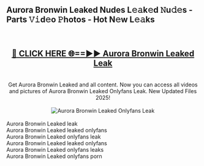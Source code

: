 <h2>Aurora Bronwin Leaked Nudes L𝚎𝚊k𝚎d 𝙽u𝚍𝚎s - Parts 𝚅𝚒d𝚎o 𝙿hotos - Hot N𝚎w L𝚎𝚊ks</h2>
<br>
<div align="center">
<h2><a href="https://213.232.235.80/live/video.php?q=aurora-bronwin-leaked" rel="nofollow">🔴 CLICK HERE 🌐==►► Aurora Bronwin Leaked Leak</a></h2>
<br>
Get Aurora Bronwin Leaked and all content. Now you can access all videos and pictures of Aurora Bronwin Leaked Onlyfans Leak. New Updated Files 2025!
<br>
<br>
<a href="https://213.232.235.80/live/video.php?q=aurora-bronwin-leaked" rel="nofollow" data-target="animated-image.originalLink"><img src="https://i.imgur.com/1EjSzPs.png" alt="Aurora Bronwin Leaked Onlyfans Leak" style="max-width: 100%; display: inline-block;" data-target="animated-image.originalImage"></a>
</div>
<br>
Aurora Bronwin Leaked leak<br>
Aurora Bronwin Leaked leaked onlyfans<br>
Aurora Bronwin Leaked onlyfans leak<br>
Aurora Bronwin Leaked leaked onlyfans<br>
Aurora Bronwin Leaked onlyfans leaks<br>
Aurora Bronwin Leaked onlyfans porn
